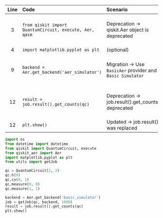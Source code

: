 | Line | Code                                                         | Scenario                                                                                      | Reference                                                     | Artifact                                      | Refactoring                                                                      |
|:----:|:------------------------------------------------------------|:----------------------------------------------------------------------------------------------|:--------------------------------------------------------------|:----------------------------------------------|:----------------------------------------------------------------------------------|
| 3   | `from qiskit import QuantumCircuit, execute, Aer, qasm`    | Deprecation -> qiskit.Aer object is deprecated                                              | qrn_tax_ddbb-7b75a686-f0cf-48c9-89a9-352c0dcfe2d4            | qiskit.Aer                                  | `from qiskit_aer import Aer`                                                     |
| 4   | `import matplotlib.pyplot as plt`                            | (optional)                                                                                   | IK                                                           | matplotlib.pyplot                             |                                                                                |
| 9   | `backend = Aer.get_backend('aer_simulator')`               | Migration -> Use `BasicAer` provider and `Basic Simulator`                                  | qrn_tax_ddbb-4e1a7f69-eeb4-4a93-9f27-322819438bf4            | Aer.get_backend('aer_simulator')            | `backend = BasicProvider().get_backend('basic_simulator')`                         |
| 12  | `result = job.result().get_counts(qc)`                      | Deprecation -> job.result().get_counts() deprecated                                        | qrn_tax_ddbb-6ecf0d75-110b-4dc1-8d77-d73f6b1eadb5           | job.result                                   | `result = job.result().get_counts(qc)` should stay as is                      |
| 12  | `plt.show()`                                               | Updated -> job.result() was replaced                                                          | IK                                                           | plt.show                                     | `plt.plot(result)` but details depend on further libraries                       |

```python
import os
from datetime import datetime
from qiskit import QuantumCircuit, execute
from qiskit_aer import Aer
import matplotlib.pyplot as plt
from utils import getJob

qc = QuantumCircuit(2, 2)
qc.h(0)
qc.cx(0, 1)
qc.measure(0, 0)
qc.measure(1, 1)

backend = Aer.get_backend('basic_simulator')
job = getJob(qc, backend, 1000)
result = job.result().get_counts(qc)
plt.show()
```